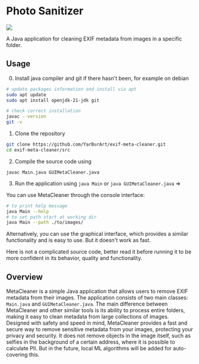 # Photo Sanitizer
![](https://media0.giphy.com/media/v1.Y2lkPTc5MGI3NjExcmNjd2FxNzk4MXJzOTUyMGZpY2EwNWJibjhmYmVjMjIzYm05eTZ1NCZlcD12MV9pbnRlcm5hbF9naWZfYnlfaWQmY3Q9Zw/BRN2Xi0MqnjjO/giphy.gif)

A Java application for cleaning EXIF metadata from images in a specific folder.

## Usage

0. Install java compiler and git if there hasn't been, for example on debian 
``` bash
# update packages information and install via apt
sudo apt update
sudo apt install openjdk-21-jdk git

# check correct installation 
javac --version
git -v
```
1. Clone the repository
``` bash
git clone https://github.com/YarBurArt/exif-meta-cleaner.git
cd exif-meta-cleaner/src
```
2. Compile the source code using
```
javac Main.java GUIMetaCleaner.java
```
3. Run the application using `java Main` or `java GUIMetaCleaner.java` =>

  You can use MetaCleaner through the console interface:
```sh
# to print help message
java Main --help
# to set path start at working dir
java Main --path ./to/images/  
```
Alternatively, you can use the graphical interface, which provides a similar functionality and is easy to use. But it doesn't work as fast.

Here is not a complicated source code, better read it before running it to be more confident in its behavior, quality and functionality.

## Overview

MetaCleaner is a simple Java application that allows users to remove EXIF metadata from their images. 
The application consists of two main classes: `Main.java` and `GUIMetaCleaner.java`. 
The main difference between MetaCleaner and other similar tools is its ability to process entire folders, making it easy to clean metadata from large collections of images. 
Designed with safety and speed in mind, MetaCleaner provides a fast and secure way to remove sensitive metadata from your images, protecting your privacy and security.
It does not remove objects in the image itself, such as selfies in the background of a certain address, where it is possible to calculate PII. 
But in the future, local ML algorithms will be added for auto-covering this.
